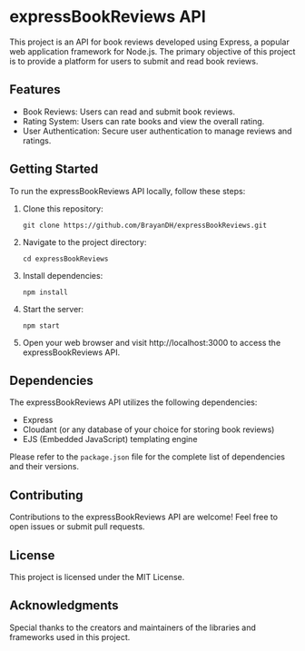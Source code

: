 # expressBookReviews API

This project is an API for book reviews developed using Express, a popular web application framework for Node.js. The primary objective of this project is to provide a platform for users to submit and read book reviews.

## Features

- Book Reviews: Users can read and submit book reviews.
- Rating System: Users can rate books and view the overall rating.
- User Authentication: Secure user authentication to manage reviews and ratings.

## Getting Started

To run the expressBookReviews API locally, follow these steps:

1. Clone this repository:

   ```
   git clone https://github.com/BrayanDH/expressBookReviews.git
   ```

2. Navigate to the project directory:

   ```
   cd expressBookReviews
   ```

3. Install dependencies:

   ```
   npm install
   ```

4. Start the server:

   ```
   npm start
   ```

5. Open your web browser and visit http://localhost:3000 to access the expressBookReviews API.

## Dependencies

The expressBookReviews API utilizes the following dependencies:

- Express
- Cloudant (or any database of your choice for storing book reviews)
- EJS (Embedded JavaScript) templating engine

Please refer to the `package.json` file for the complete list of dependencies and their versions.

## Contributing

Contributions to the expressBookReviews API are welcome! Feel free to open issues or submit pull requests.

## License

This project is licensed under the MIT License.

## Acknowledgments

Special thanks to the creators and maintainers of the libraries and frameworks used in this project.
